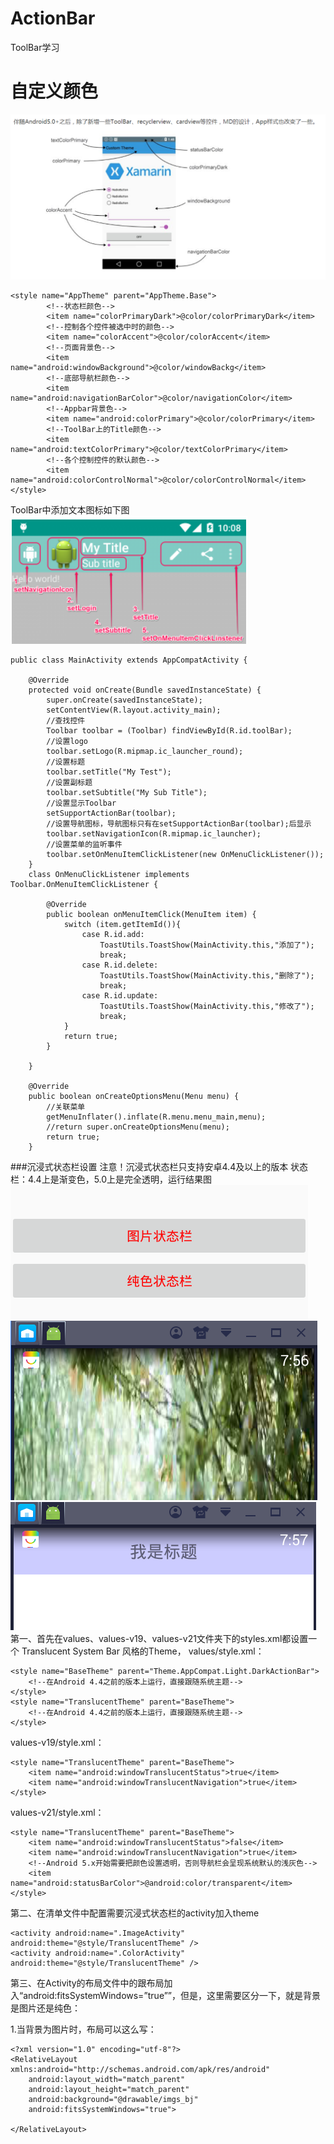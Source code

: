 # ActionBar
ToolBar学习
# 自定义颜色
![自定义颜色](https://github.com/flyingtercel/ToolBarss/blob/master/app/src/main/res/mipmap-xxhdpi/img01.png)
```
<style name="AppTheme" parent="AppTheme.Base">
        <!--状态栏颜色-->
        <item name="colorPrimaryDark">@color/colorPrimaryDark</item>
        <!--控制各个控件被选中时的颜色-->
        <item name="colorAccent">@color/colorAccent</item>
        <!--页面背景色-->
        <item name="android:windowBackground">@color/windowBackg</item>
        <!--底部导航栏颜色-->
        <item name="android:navigationBarColor">@color/navigationColor</item>
        <!--Appbar背景色-->
        <item name="android:colorPrimary">@color/colorPrimary</item>
        <!--ToolBar上的Title颜色-->
        <item name="android:textColorPrimary">@color/textColorPrimary</item>
        <!--各个控制控件的默认颜色-->
        <item name="android:colorControlNormal">@color/colorControlNormal</item>
</style>
```
ToolBar中添加文本图标如下图
![ToolBar样式](https://github.com/flyingtercel/ToolBarss/blob/master/app/src/main/res/mipmap-hdpi/toolbar.png)
```
public class MainActivity extends AppCompatActivity {

    @Override
    protected void onCreate(Bundle savedInstanceState) {
        super.onCreate(savedInstanceState);
        setContentView(R.layout.activity_main);
        //查找控件
        Toolbar toolbar = (Toolbar) findViewById(R.id.toolBar);
        //设置logo
        toolbar.setLogo(R.mipmap.ic_launcher_round);
        //设置标题
        toolbar.setTitle("My Test");
        //设置副标题
        toolbar.setSubtitle("My Sub Title");
        //设置显示Toolbar
        setSupportActionBar(toolbar);
        //设置导航图标，导航图标只有在setSupportActionBar(toolbar);后显示
        toolbar.setNavigationIcon(R.mipmap.ic_launcher);
        //设置菜单的监听事件
        toolbar.setOnMenuItemClickListener(new OnMenuClickListener());
    }
    class OnMenuClickListener implements Toolbar.OnMenuItemClickListener {

        @Override
        public boolean onMenuItemClick(MenuItem item) {
            switch (item.getItemId()){
                case R.id.add:
                    ToastUtils.ToastShow(MainActivity.this,"添加了");
                    break;
                case R.id.delete:
                    ToastUtils.ToastShow(MainActivity.this,"删除了");
                    break;
                case R.id.update:
                    ToastUtils.ToastShow(MainActivity.this,"修改了");
                    break;
            }
            return true;
        }

    }

    @Override
    public boolean onCreateOptionsMenu(Menu menu) {
        //关联菜单
        getMenuInflater().inflate(R.menu.menu_main,menu);
        //return super.onCreateOptionsMenu(menu);
        return true;
    }
```
###沉浸式状态栏设置
注意！沉浸式状态栏只支持安卓4.4及以上的版本
状态栏：4.4上是渐变色，5.0上是完全透明，运行结果图
![运行效果图](https://github.com/flyingtercel/ToolBarss/blob/master/toolbarstatusbar/src/main/res/drawable/ss12.png)
![图片状态栏](https://github.com/flyingtercel/ToolBarss/blob/master/toolbarstatusbar/src/main/res/drawable/ss11.png)
![纯色状态栏](https://github.com/flyingtercel/ToolBarss/blob/master/toolbarstatusbar/src/main/res/drawable/ss22.png)
第一、首先在values、values-v19、values-v21文件夹下的styles.xml都设置一个 Translucent System Bar 风格的Theme，
values/style.xml：
```
<style name="BaseTheme" parent="Theme.AppCompat.Light.DarkActionBar">
    <!--在Android 4.4之前的版本上运行，直接跟随系统主题-->
</style>
<style name="TranslucentTheme" parent="BaseTheme">
    <!--在Android 4.4之前的版本上运行，直接跟随系统主题-->
</style>
```
values-v19/style.xml：
```
<style name="TranslucentTheme" parent="BaseTheme">
    <item name="android:windowTranslucentStatus">true</item>
    <item name="android:windowTranslucentNavigation">true</item>
</style>
```
values-v21/style.xml：
```
<style name="TranslucentTheme" parent="BaseTheme">
    <item name="android:windowTranslucentStatus">false</item>
    <item name="android:windowTranslucentNavigation">true</item>
    <!--Android 5.x开始需要把颜色设置透明，否则导航栏会呈现系统默认的浅灰色-->
    <item name="android:statusBarColor">@android:color/transparent</item>
</style>
```
第二、在清单文件中配置需要沉浸式状态栏的activity加入theme
```
<activity android:name=".ImageActivity" android:theme="@style/TranslucentTheme" />
<activity android:name=".ColorActivity" android:theme="@style/TranslucentTheme" />
```
第三、在Activity的布局文件中的跟布局加入“android:fitsSystemWindows=”true””，但是，这里需要区分一下，就是背景是图片还是纯色：

1.当背景为图片时，布局可以这么写：
```
<?xml version="1.0" encoding="utf-8"?>
<RelativeLayout xmlns:android="http://schemas.android.com/apk/res/android"
    android:layout_width="match_parent"
    android:layout_height="match_parent"
    android:background="@drawable/imgs_bj"
    android:fitsSystemWindows="true">

</RelativeLayout>
```
